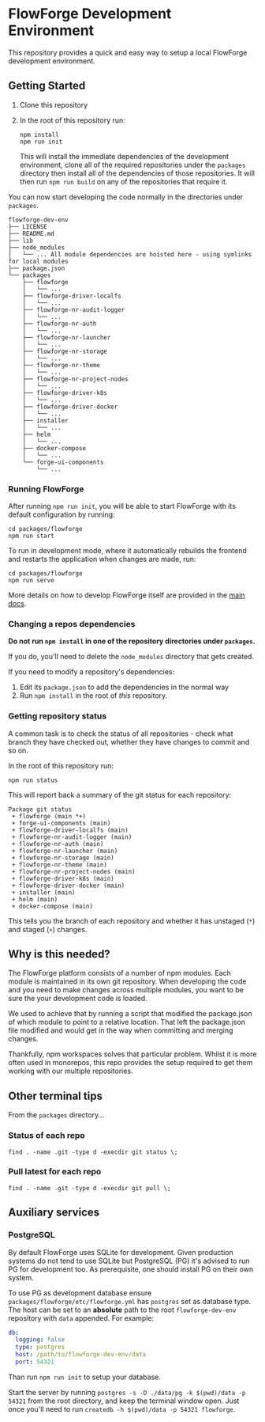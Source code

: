 # FlowForge Development Environment

This repository provides a quick and easy way to setup a local FlowForge development
environment.

## Getting Started

1. Clone this repository

2. In the root of this repository run:

       npm install
       npm run init
      
   This will install the immediate dependencies of the development environment,
   clone all of the required repositories under the `packages` directory then install
   all of the dependencies of those repositories. It will then run `npm run build`
   on any of the repositories that require it.

You can now start developing the code normally in the directories under `packages`.

```
flowforge-dev-env
├── LICENSE
├── README.md
├── lib
├── node_modules
│   └── ... All module dependencies are hoisted here - using symlinks for local modules
├── package.json
└── packages
    ├── flowforge
    │   └── ... 
    ├── flowforge-driver-localfs
    │   └── ...
    ├── flowforge-nr-audit-logger
    │   └── ...
    ├── flowforge-nr-auth
    │   └── ...
    ├── flowforge-nr-launcher
    │   └── ...
    ├── flowforge-nr-storage
    │   └── ...
    ├── flowforge-nr-theme
    │   └── ...
    ├── flowforge-nr-project-nodes
    │   └── ...
    ├── flowforge-driver-k8s
    │   └── ...
    ├── flowforge-driver-docker
    │   └── ...
    ├── installer
    │   └── ...
    ├── helm
    │   └── ...
    ├── docker-compose
    │   └── ...
    └── forge-ui-components
        └── ...

```

### Running FlowForge

After running `npm run init`, you will be able to start FlowForge with its default
configuration by running:

    cd packages/flowforge
    npm run start

To run in development mode, where it automatically rebuilds the frontend and restarts
the application when changes are made, run:

    cd packages/flowforge
    npm run serve

More details on how to develop FlowForge itself are provided in the [main docs](https://github.com/flowforge/flowforge/tree/main/docs/contribute).

### Changing a repos dependencies


**Do not run `npm install` in one of the repository directories under `packages`.**

If you do, you'll need to delete the `node_modules` directory that gets created.

If you need to modify a repository's dependencies:

1. Edit its `package.json` to add the dependencies in the normal way
2. Run `npm install` in the root of *this* repository.


### Getting repository status

A common task is to check the status of all repositories - check what branch they 
have checked out, whether they have changes to commit and so on.

In the root of this repository run:

    npm run status

This will report back a summary of the git status for each repository:

```
Package git status
 + flowforge (main *+)
 + forge-ui-components (main)
 + flowforge-driver-localfs (main)
 + flowforge-nr-audit-logger (main)
 + flowforge-nr-auth (main)
 + flowforge-nr-launcher (main)
 + flowforge-nr-storage (main)
 + flowforge-nr-theme (main)
 + flowforge-nr-project-nodes (main)
 + flowforge-driver-k8s (main)
 + flowforge-driver-docker (main)
 + installer (main)
 + helm (main)
 + docker-compose (main)
```

This tells you the branch of each repository and whether it has unstaged (`*`) and
staged (`+`) changes.


## Why is this needed?

The FlowForge platform consists of a number of npm modules. Each module is maintained
in its own git repository. When developing the code and you need to make changes
across multiple modules, you want to be sure the your development code is loaded.

We used to achieve that by running a script that modified the package.json of which
module to point to a relative location. That left the package.json file modified
and would get in the way when committing and merging changes.

Thankfully, npm workspaces solves that particular problem. Whilst it is more
often used in monorepos, this repo provides the setup required to get them working
with our multiple repositories.


## Other terminal tips

From the `packages` directory...

### Status of each repo
```
find . -name .git -type d -execdir git status \;
```

### Pull latest for each repo
```
find . -name .git -type d -execdir git pull \;
```

## Auxiliary services

### PostgreSQL

By default FlowForge uses SQLite for development. Given production systems do not
tend to use SQLite but PostgreSQL (PG) it's advised to run PG for development too.
As prerequisite, one should install PG on their own system.

To use PG as development database ensure `packages/flowforge/etc/flowforge.yml`
has `postgres` set as database type. The host can be set to an **absolute** path
to the root `flowforge-dev-env` repository with `data` appended. For example:

```yaml
db:
  logging: false
  type: postgres
  host: /path/to/flowforge-dev-env/data
  port: 54321
```

Than run `npm run init` to setup your database.

Start the server by running `postgres -s -D ./data/pg -k $(pwd)/data -p 54321`
from the root directory, and keep the terminal window open. Just once you'll
need to run `createdb -h $(pwd)/data -p 54321 flowforge`.
